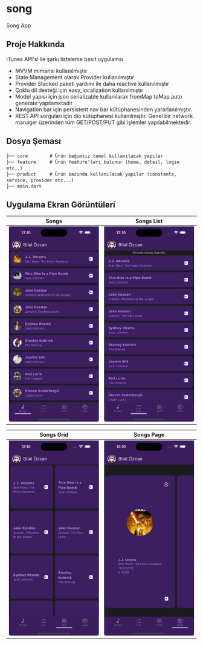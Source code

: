 # song

Song App

## Proje Hakkında

iTunes API'si ile şarkı listeleme basit uygulamsı

- MVVM mimarisi kullanılmıştır
- State Management olarak Provider kullanılmıştır
- Provider Stacked paketi yardımı ile daha reactive kullanılmıştır
- Çoklu dil desteği için easy_localization kullanılmıştır
- Model yapısı için json serializable kullanılarak fromMap toMap auto generate yapılamktadır
- Navigation bar için persistent nav bar kütüphanesinden yararlanılmıştır.
- REST API sorguları için dio kütüphanesi kullanılmıştır. Genel bir network manager üzerinden tüm GET/POST/PUT gibi işlemler yapılabilmektedir.

## Dosya Şeması

    ├── core        # Ürün bağımsız temel kullanılacak yapılar
    ├── feature     # Ürün feature'ları bulunur (home, detail, login etc..)
    ├── product     # Ürün bazında kullanılacak yapılar (constants, service, provider etc...) 
    ├── main.dart

## Uygulama Ekran Görüntüleri

Songs             |  Songs List
:-------------------------:|:-------------------------:
![alt text](/screenshots/songs.png "Songs") | ![alt text](/screenshots/songs_list.png "Songs List")

Songs Grid            |  Songs Page
:-------------------------:|:-------------------------:
![alt text](/screenshots/songs_grid.png "Song Grid") | ![alt text](/screenshots/songs_page.png "Song Page")
